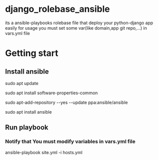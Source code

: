 # django_rolebase_ansible
its a ansible-playbooks rolebase file that deploy your python-django app easily
for usage you must set some var(like domain,app git repo,...) in vars.yml file 
# Getting start
## Install ansible

sudo apt update

sudo apt install software-properties-common

sudo apt-add-repository --yes --update ppa:ansible/ansible

sudo apt install ansible

 ## Run playbook
 ### Notify that You must modify variables in vars.yml file
 
 ansible-playbook site.yml -i hosts.yml

